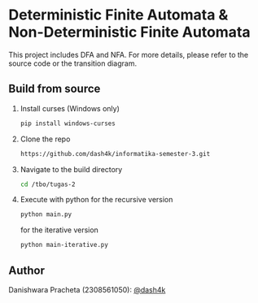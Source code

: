 # Deterministic Finite Automata & Non-Deterministic Finite Automata
This project includes DFA and NFA. For more details, please refer to the source code or the transition diagram.

## Build from source
1. Install curses (Windows only)
   ```sh
   pip install windows-curses
   ```
2. Clone the repo
   ```sh
   https://github.com/dash4k/informatika-semester-3.git
   ```
3. Navigate to the build directory
   ```sh
   cd /tbo/tugas-2
   ```
4. Execute with python
   for the recursive version
   ```sh
   python main.py
   ```
   for the iterative version
   ```sh
   python main-iterative.py
   ```

## Author
Danishwara Pracheta (2308561050): [@dash4k](https://www.github.com/dash4k)